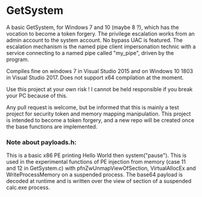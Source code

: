 # GetSystem
A basic GetSystem, for Windows 7 and 10 (maybe 8 ?), which has the vocation to become a token forgery. The privilege escalation works from an admin account to the system account. No bypass UAC is featured. The escalation mechanism is the named pipe client impersonation technic with a service connecting to a named pipe called "my_pipe", driven by the program.

Compiles fine on windows 7 in Visual Studio 2015 and on Windows 10 1803 in Visual Studio 2017.
Does not support x64 compilation at the moment.

Use this project at your own risk ! I cannot be held responsible if you break your PC because of this.

Any pull request is welcome, but be informed that this is mainly a test project for security token and memory mapping manipulation. This project is intended to become a token forgery, and a new repo will be created once the base functions are implemented.



### Note about payloads.h:
This is a basic x86 PE printing Hello World then system("pause"). This is used in the experimental functions of PE injection from memory (case 11 and 12 in GetSystem.c) with pfnZwUnmapViewOfSection, VirtualAllocEx and WriteProcessMemory on a suspended process. The base64 payload is decoded at runtime and is written over the view of section of a suspended calc.exe process.
